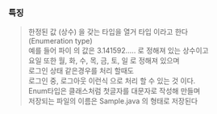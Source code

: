 ### 특징
> 한정된 값 (상수) 을 갖는 타입을 열거 타입 이라고 한다  
> (Enumeration type)  
> 예를 들어 파이 의 값은 3.141592..... 로 정해져 있는 상수이고  
> 요일 또한 월, 화, 수, 목, 금, 토, 일 로 정해져 있으며  
> 로그인 상태 같은경우를 처리 할때도  
> 로그인 중,  로그아웃 이런식 으로 처리 할 수 있는 것 이다.  
> Enum타입은 클래스처럼 첫글자를 대문자로 작성해 만들며  
> 저장되는 파일의 이름은 Sample.java 의 형태로 저장된다  
> 